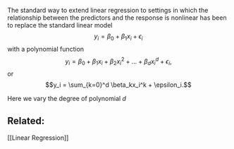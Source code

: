 The standard way to extend linear regression to settings in which the relationship between the predictors and the response is nonlinear has been to replace the standard linear model $$y_i = \beta_0 + \beta_1x_i + \epsilon_i$$ with a polynomial function $$y_i = \beta_0 + \beta_1x_i + \beta_2x_i^2 + ... + \beta_dx_i^d + \epsilon_i,$$ or $$y_i = \sum_{k=0}^d \beta_kx_i^k + \epsilon_i.$$

  

Here we vary the degree of polynomial $d$

## Related:
[[Linear Regression]]